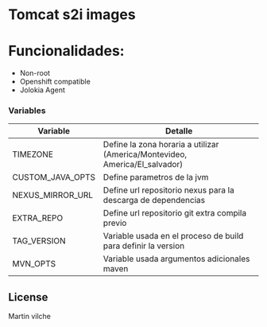 # Tomcat s2i images 


# Funcionalidades:

- Non-root
- Openshift compatible
- Jolokia Agent

### Variables


| Variable | Detalle |
| ------ | ------ |
| TIMEZONE | Define la zona horaria a utilizar (America/Montevideo, America/El_salvador) |
| CUSTOM_JAVA_OPTS | Define parametros de la jvm |
| NEXUS_MIRROR_URL | Define url repositorio nexus para la descarga de dependencias |
| EXTRA_REPO | Define url repositorio git extra compila previo |
| TAG_VERSION | Variable usada en el proceso de build para definir la version |
| MVN_OPTS | Variable usada argumentos adicionales maven |


License
----

Martin vilche

